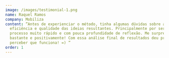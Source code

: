 ```yaml
---
image: /images/testimonial-1.png
name: Raquel Ramos
company: Mobiliza
content: ”Antes de experienciar o método, tinha algumas dúvidas sobre a
  eficiência e qualidade das ideias resultantes. Principalmente por ser um
  processo muito rápido e com pouca profundidade de reflexão. Me surpreendi
  bastante e positivamente! Com essa análise final de resultados deu pra
  perceber que funciona! =) ”
order: 1
---
```

